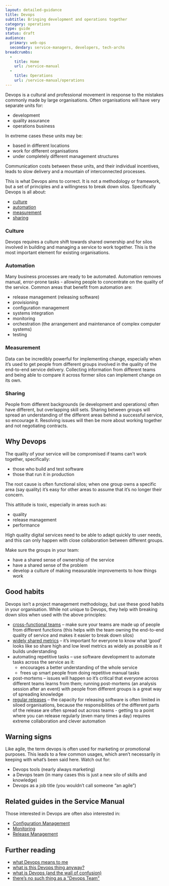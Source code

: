 ```yaml
---
layout: detailed-guidance
title: Devops
subtitle: Bringing development and operations together
category: operations
type: guide
status: draft
audience:
  primary: web-ops
  secondary: service-managers, developers, tech-archs
breadcrumbs:
  -
    title: Home
    url: /service-manual
  -
    title: Operations
    url: /service-manual/operations
---
```


Devops is a cultural and professional movement in response to the mistakes commonly made by large organisations. Often organisations will have very separate units for:

* development
* quality assurance
* operations business

In extreme cases these units may be:

* based in different locations
* work for different organisations
* under completely different management structures

Communication costs between these units, and their individual incentives, leads to slow delivery and a mountain of interconnected processes.

This is what Devops aims to correct. It is not a methodology or framework, but a set of principles and a willingness to break down silos. Specifically Devops is all about:

* [culture](#culture)
* [automation](#automation)
* [measurement](#measurement)
* [sharing](#sharing)

### Culture

Devops requires a culture shift towards shared ownership and for silos involved in building and managing a service to work together. This is the most important element for existing organisations.

### Automation

Many business processes are ready to be automated. Automation removes manual, error-prone tasks - allowing people to concentrate on the quality of the service. Common areas that benefit from automation are:

* release management (releasing software)
* provisioning
* configuration management
* systems integration
* monitoring
* orchestration (the arrangement and maintenance of complex computer systems)
* testing

### Measurement

Data can be incredibly powerful for implementing change, especially when it’s used to get people from different groups involved in the quality of the end-to-end service delivery. Collecting information from different teams and being able to compare it across former silos can implement change on its own.

### Sharing

People from different backgrounds (ie development and operations) often have different, but overlapping skill sets. Sharing between groups will spread an understanding of the different areas behind a successful service, so encourage it. Resolving issues will then be more about working together and not negotiating contracts.

## Why Devops

The quality of your service will be compromised if teams can't work together, specifically:

* those who build and test software
* those that run it in production

The root cause is often functional silos; when one group owns a specific area (say quality) it’s easy for other areas to assume that it’s no longer their concern.

This attitude is toxic, especially in areas such as:

* quality
* release management
* performance

High quality digital services need to be able to adapt quickly to user needs, and this can only happen with close collaboration between different groups.

Make sure the groups in your team:

* have a shared sense of ownership of the service
* have a shared sense of the problem
* develop a culture of making measurable improvements to how things work

## Good habits

Devops isn’t a project management methodology, but use these good habits in your organisation. While not unique to Devops, they help with breaking down silos when used with the above principles:

* [cross-functional teams](/service-manual/the-team) – make sure your teams are made up of people from different functions (this helps with the team owning the end-to-end quality of service and makes it easier to break down silos)
* [widely shared metrics](/service-manual/measurement) – it’s important for everyone to know what ‘good’ looks like so share high and low level metrics as widely as possible as it builds understanding
* automating repetitive tasks – use software development to automate tasks across the service as it:
  * encourages a better understanding of the whole service
  * frees up smart people from doing repetitive manual tasks
* post-mortems – issues will happen so it’s critical that everyone across different teams learns from them; running post-mortems (an analysis session after an event) with people from different groups is a great way of spreading knowledge
* [regular releases](/service-manual/making-software/release-strategies) – the capacity for releasing software is often limited in siloed organisations, because the responsibilities of the different parts of the release are often spread out across teams - getting to a point where you can release regularly (even many times a day) requires extreme collaboration and clever automation

## Warning signs

Like agile, the term devops is often used for marketing or promotional purposes. This leads to a few common usages, which aren’t necessarily in keeping with what’s been said here. Watch out for:

* Devops tools (nearly always marketing)
* a Devops team (in many cases this is just a new silo of skills and knowledge)
* Devops as a job title (you wouldn’t call someone “an agile”)

## Related guides in the Service Manual

Those interested in Devops are often also interested in:

* [Configuration Management](https://www.gov.uk/service-manual/making-software/configuration-management.html)
* [Monitoring](https://www.gov.uk/service-manual/operations/monitoring.html)
* [Release Management](https://www.gov.uk/service-manual/making-software/release-strategies.html)

## Further reading

* [what Devops means to me](http://www.opscode.com/blog/2010/07/16/what-devops-means-to-me/)
* [what is this Devops thing anyway?](http://www.jedi.be/blog/2010/02/12/what-is-this-devops-thing-anyway/)
* [what is Devops (and the wall of confusion)](http://dev2ops.org/2010/02/what-is-devops/)
* [there’s no such thing as a "Devops Team"](http://continuousdelivery.com/2012/10/theres-no-such-thing-as-a-devops-team/)
